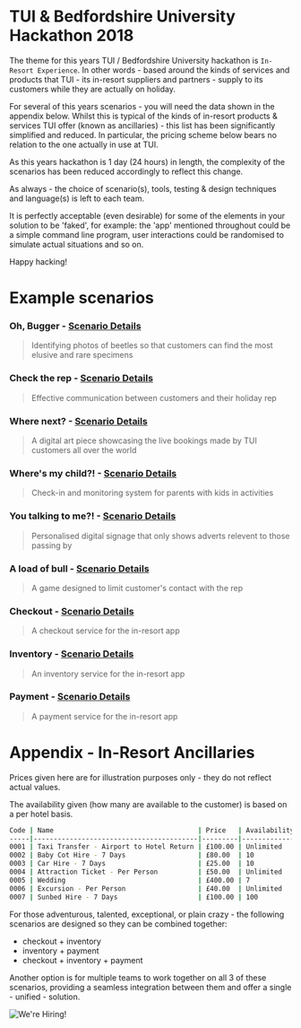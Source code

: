 # TUI &amp; Bedfordshire University Hackathon 2018

The theme for this years TUI / Bedfordshire University hackathon is `In-Resort Experience`.  In other words - based around the kinds of services and products that TUI - its in-resort suppliers and partners - supply to its customers while they are actually on holiday.

For several of this years scenarios - you will need the data shown in the appendix below.  Whilst this is typical of the kinds of in-resort products & services TUI offer (known as ancillaries) - this list has been significantly simplified and reduced.  In particular, the pricing scheme below bears no relation to the one actually in use at TUI.

As this years hackathon is 1 day (24 hours) in length, the complexity of the scenarios has been reduced accordingly to reflect this change.

As always - the choice of scenario(s), tools, testing & design techniques and language(s) is left to each team.

It is perfectly acceptable (even desirable) for some of the elements in your solution to be 'faked', for example: the 'app' mentioned throughout could be a simple command line program, user interactions could be randomised to simulate actual situations and so on.

Happy hacking!

# Example scenarios
### Oh, Bugger - [Scenario Details](scenarios/oh-bugger.md)
> Identifying photos of beetles so that customers can find the most elusive and rare specimens

### Check the rep - [Scenario Details](scenarios/check-the-rep.md)
> Effective communication between customers and their holiday rep

### Where next? - [Scenario Details](scenarios/where-next.md)
> A digital art piece showcasing the live bookings made by TUI customers all over the world

### Where's my child?! - [Scenario Details](scenarios/wheres-my-child.md)
> Check-in and monitoring system for parents with kids in activities

### You talking to me?! - [Scenario Details](scenarios/you-talking-to-me.md)
> Personalised digital signage that only shows adverts relevent to those passing by

### A load of bull - [Scenario Details](scenarios/a-load-of-bull.md)
> A game designed to limit customer's contact with the rep

### Checkout - [Scenario Details](scenarios/checkout.md)
> A checkout service for the in-resort app

### Inventory - [Scenario Details](scenarios/inventory.md)
> An inventory service for the in-resort app

### Payment - [Scenario Details](scenarios/payment.md)
> A payment service for the in-resort app


# Appendix - In-Resort Ancillaries

Prices given here are for illustration purposes only - they do not reflect actual values.

The availability given (how many are available to the customer) is based on a per hotel basis.


```bash
Code | Name                                    | Price   | Availability
-----|-----------------------------------------|---------|-------------
0001 | Taxi Transfer - Airport to Hotel Return | £100.00 | Unlimited
0002 | Baby Cot Hire - 7 Days                  | £80.00  | 10
0003 | Car Hire - 7 Days                       | £25.00  | 10
0004 | Attraction Ticket - Per Person          | £50.00  | Unlimited
0005 | Wedding                                 | £400.00 | 7
0006 | Excursion - Per Person                  | £40.00  | Unlimited
0007 | Sunbed Hire - 7 Days                    | £100.00 | 100
```

For those adventurous, talented, exceptional, or plain crazy - the following scenarios are designed so they can be combined together:

* checkout + inventory
* inventory + payment
* checkout + inventory + payment

Another option is for multiple teams to work together on all 3 of these scenarios, providing a seamless integration between them and offer a single - unified - solution.

![We're Hiring!](https://github.com/gclssvglx/tui-beds-uni-hackathon/hiring.png "We're Hiring!")
